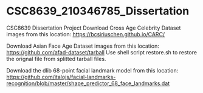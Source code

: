 # CSC8639_210346785_Dissertation
CSC8639 Dissertation Project
Download Cross Age Celebrity Dataset images from this location:
https://bcsiriuschen.github.io/CARC/

Download Asian Face Age Dataset images from this location:
https://github.com/afad-dataset/tarball
Use shell script restore.sh to restore the orignal file from splitted tarball files.

Download the dlib 68-point facial landmark model from this location:
https://github.com/italojs/facial-landmarks-recognition/blob/master/shape_predictor_68_face_landmarks.dat

